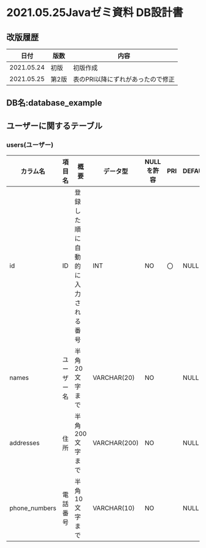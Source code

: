 # 2021.05.25Javaゼミ資料 DB設計書

## 改版履歴
|日付|版数|内容|
|---|---|---|
|2021.05.24|初版|初版作成|
|2021.05.25|第2版|表のPRI以降にずれがあったので修正|

## DB名:database_example

## ユーザーに関するテーブル

### users(ユーザー)
|カラム名|項目名|概要|データ型|NULLを許容|PRI|DEFAULT|備考|
|---|---|---|---|---|---|---|---|
|id|ID|登録した順に自動的に入力される番号|INT|NO|〇|NULL|auto_increment|
|names|ユーザー名|半角20文字まで|VARCHAR(20)|NO||NULL||
|addresses|住所|半角200文字まで|VARCHAR(200)|NO||NULL||
|phone_numbers|電話番号|半角10文字まで|VARCHAR(10)|NO||NULL||